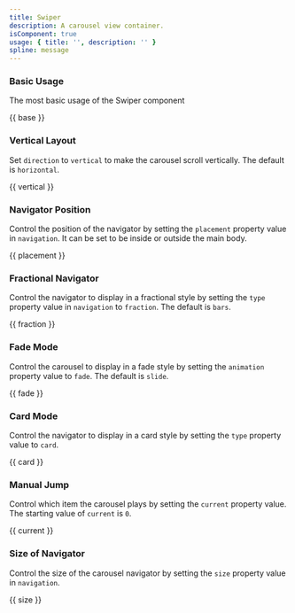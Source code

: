 ```yaml
---
title: Swiper
description: A carousel view container.
isComponent: true
usage: { title: '', description: '' }
spline: message
---
```



### Basic Usage

The most basic usage of the Swiper component

{{ base }}

### Vertical Layout

Set `direction` to `vertical` to make the carousel scroll vertically. The default is `horizontal`.

{{ vertical }}

### Navigator Position

Control the position of the navigator by setting the `placement` property value in `navigation`. It can be set to be inside or outside the main body.

{{ placement }}

### Fractional Navigator

Control the navigator to display in a fractional style by setting the `type` property value in `navigation` to `fraction`. The default is `bars`.

{{ fraction }}

### Fade Mode

Control the carousel to display in a fade style by setting the `animation` property value to `fade`. The default is `slide`.

{{ fade }}

### Card Mode

Control the navigator to display in a card style by setting the `type` property value to `card`.

{{ card }}

### Manual Jump

Control which item the carousel plays by setting the `current` property value. The starting value of `current` is `0`.

{{ current }}

### Size of Navigator

Control the size of the carousel navigator by setting the `size` property value in `navigation`.

{{ size }}